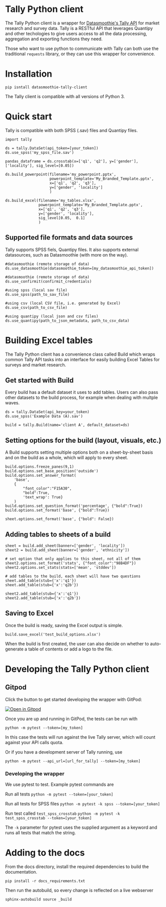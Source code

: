 # Tally Python client
The Tally Python client is a wrapper for [Datasmoothie's Tally API](https://tally.datasmoothie.com) for market research and survey data. Tally is a RESTful
API that leverages Quantipy and other techologies to give users access to all the data processing, aggregation and
exporting functions they need.

Those who want to use python to communicate with Tally can both use the traditional
`requests` library, or they can use this wrapper for convenience.

# Installation
```pip isntall datasmoothie-tally-client```

The Tally client is compatible with all versions of Python 3.

# Quick start
Tally is compatible with both SPSS (.sav) files and Quantipy files.

```
import tally

ds = tally.DataSet(api_token=[your_token])
ds.use_spss('my_spss_file.sav')

pandas_dataframe = ds.crosstab(x=['q1', 'q2'], y=['gender'], ['locality'], sig_level=[0.05])

ds.build_powerpoint(filename='my_powerpoint.pptx',
                    powerpoint_template='My_Branded_Template.pptx', 
                    x=['q1', 'q2', 'q3'], 
                    y=['gender', 'locality']
                    )

ds.build_excel(filename='my_tables.xlsx',
               powerpoint_template='My_Branded_Template.pptx', 
               x=['q1', 'q2', 'q3'], 
               y=['gender', 'locality'],
               sig_level[0.05,  0.1]
               )

```
## Supported file formats and data sources
Tally supports SPSS fiels, Quantipy files. It also supports external datasources, such as Datasmoothie (with more on the way).

```
#datasmoothie (remote storage of data)
ds.use_datasmoothie(datasmoothie_token=[my_datasmoothie_api_token])

#datasmoothie (remote storage of data)
ds.use_confirmit(confirmit_credentials)

#using spss (local sav file)
ds.use_spss(path_to_sav_file)

#using csv (local CSV file, i.e. generated by Excel)
ds.use_csv(path_to_csv_file)

#using quantipy (local json and csv files)
ds.use_quantipy(path_to_json_metadata, path_to_csv_data)
```

# Building Excel tables

The Tally Python client has a convenience class called Build which wraps common Tally API tasks into an interface for easily building Excel Tables for surveys and market research.

## Get started with Build

Every build has a default dataset it uses to add tables. Users can also pass other datasets to the build process, for example when dealing with multple waves.

```
ds = tally.DataSet(api_key=your_token)
ds.use_spss('Example Data (A).sav')

build = tally.Build(name='client A', default_dataset=ds)
```

## Setting options for the build (layout, visuals, etc.)
A Build supports setting multiple options both on a sheet-by-sheet basis and on the build as a whole, which will apply to every sheet.

```
build.options.freeze_panes(9,1)
build.options.set_base_position('outside')
build.options.set_answer_format(
    'base', 
    {
        "font_color":"F15A30", 
        "bold":True,
        'text_wrap': True}
    )
build.options.set_question_format('percentage', {"bold":True})
build.options.set_format('base', {"bold":True})

sheet.options.set_format('base', {"bold": False})
```

## Adding tables to sheets of a build

```
sheet = build.add_sheet(banner=['gender', 'locality'])
sheet2 = build.add_sheet(banner=['gender', 'ethnicity'])

# set option that only applies to this sheet, not all of them
sheet2.options.set_format('stats', {"font_color":"98B4DF"})
sheet2.options.set_stats(stats=['mean', 'stddev'])

# add tables to the build, each sheet will have two questions
sheet.add_table(stub={'x':'q1'})
sheet.add_table(stub={'x':'q2b'})

sheet2.add_table(stub={'x':'q1'})
sheet2.add_table(stub={'x':'q2b'})
```
## Saving to Excel

Once the build is ready, saving the Excel output is simple.
```
build.save_excel('test_build_options.xlsx')
```

When the build is first created, the user can also decide on whether to auto-generate a table of contents or add a logo to the file.

# Developing the Tally Python client

## Gitpod
Click the button to get started developing the wrapper with GitPod:

[![Open in Gitpod](https://gitpod.io/button/open-in-gitpod.svg)](https://gitpod.io/#https://github.com/datasmoothie/tally-client/)

Once you are up and running in GitPod, the tests can be run with 

```python -m pytest --token=[my_token]```

In this case the tests will run against the live Tally server, which will count against your API calls quota. 

Or if you have a development server of Tally running, use

```python -m pytest --api_url=[url_for_tally] --token=[my_token]```

### Developing the wrapper

We use pytest to test. Example pytest commands are

Run all tests
```python -m pytest --token=[your_token]```

Run all tests for SPSS files
```python -m pytest -k spss --token=[your_token]```

Run test called `test_spss_crosstab`
```python -m pytest -k test_spss_crosstab --token=[your_token]```

The `-k` parameter for pytest uses the supplied argument as a keyword and runs all tests that match the string. 

Adding to the docs
==================

From the docs directory, install the required dependencies to build the documentation.

```
pip install -r docs_requirements.txt
```

Then run the autobuild, so every change is reflected on a live webserver

```
sphinx-autobuild source _build
```